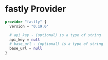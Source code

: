 # fastly Provider

[embedmd]:# (fastly.tf)
```tf
provider "fastly" {
  version = "0.19.0"

  # api_key - (optional) is a type of string
  api_key = null
  # base_url - (optional) is a type of string
  base_url = null
}
```
